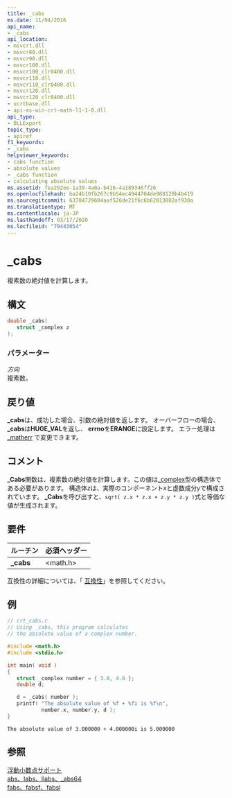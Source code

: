 ```yaml
---
title: _cabs
ms.date: 11/04/2016
api_name:
- _cabs
api_location:
- msvcrt.dll
- msvcr80.dll
- msvcr90.dll
- msvcr100.dll
- msvcr100_clr0400.dll
- msvcr110.dll
- msvcr110_clr0400.dll
- msvcr120.dll
- msvcr120_clr0400.dll
- ucrtbase.dll
- api-ms-win-crt-math-l1-1-0.dll
api_type:
- DLLExport
topic_type:
- apiref
f1_keywords:
- _cabs
helpviewer_keywords:
- cabs function
- absolute values
- _cabs function
- calculating absolute values
ms.assetid: fea292ee-1a39-4a0a-b416-4a189346ff26
ms.openlocfilehash: ba24b10fb267c9b54ec4944704de988128b4b419
ms.sourcegitcommit: 63784729604aaf526de21f6c6b62813882af930a
ms.translationtype: MT
ms.contentlocale: ja-JP
ms.lasthandoff: 03/17/2020
ms.locfileid: "79443054"
---
```

# <a name="_cabs"></a>_cabs

複素数の絶対値を計算します。

## <a name="syntax"></a>構文

```C
double _cabs(
   struct _complex z
);
```

### <a name="parameters"></a>パラメーター

*方向*<br/>
複素数。

## <a name="return-value"></a>戻り値

**_cabs**は、成功した場合、引数の絶対値を返します。 オーバーフローの場合、 **_cabs**は**HUGE_VAL**を返し、 **errno**を**ERANGE**に設定します。 エラー処理は [_matherr](matherr.md) で変更できます。

## <a name="remarks"></a>コメント

**_Cabs**関数は、複素数の絶対値を計算します。この値は[_complex](../../c-runtime-library/standard-types.md)型の構造体である必要があります。 構造体*z*は、実際のコンポーネント*x*と虚数成分*y*で構成されています。 **_Cabs**を呼び出すと、`sqrt( z.x * z.x + z.y * z.y )`式と等価な値が生成されます。

## <a name="requirements"></a>要件

|ルーチン|必須ヘッダー|
|-------------|---------------------|
|**_cabs**|\<math.h>|

互換性の詳細については、「 [互換性](../../c-runtime-library/compatibility.md)」を参照してください。

## <a name="example"></a>例

```C
// crt_cabs.c
// Using _cabs, this program calculates
// the absolute value of a complex number.

#include <math.h>
#include <stdio.h>

int main( void )
{
   struct _complex number = { 3.0, 4.0 };
   double d;

   d = _cabs( number );
   printf( "The absolute value of %f + %fi is %f\n",
           number.x, number.y, d );
}
```

```Output
The absolute value of 3.000000 + 4.000000i is 5.000000
```

## <a name="see-also"></a>参照

[浮動小数点サポート](../../c-runtime-library/floating-point-support.md)<br/>
[abs、labs、llabs、_abs64](abs-labs-llabs-abs64.md)<br/>
[fabs、fabsf、fabsl](fabs-fabsf-fabsl.md)